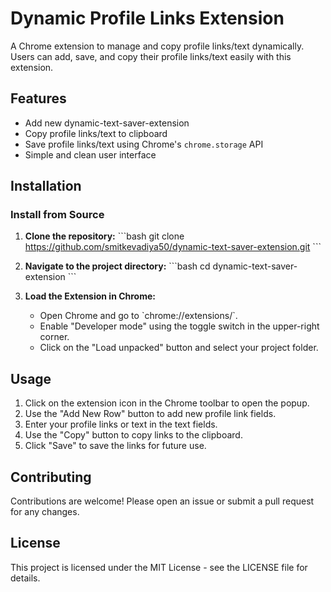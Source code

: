 
# Dynamic Profile Links Extension

A Chrome extension to manage and copy profile links/text dynamically. Users can add, save, and copy their profile links/text easily with this extension.

## Features

- Add new dynamic-text-saver-extension
- Copy profile links/text to clipboard
- Save profile links/text using Chrome's `chrome.storage` API
- Simple and clean user interface

## Installation

### Install from Source

1. **Clone the repository:**
   \`\`\`bash
   git clone https://github.com/smitkevadiya50/dynamic-text-saver-extension.git
   \`\`\`
2. **Navigate to the project directory:**
   \`\`\`bash
   cd dynamic-text-saver-extension
   \`\`\`

3. **Load the Extension in Chrome:**
   - Open Chrome and go to \`chrome://extensions/\`.
   - Enable "Developer mode" using the toggle switch in the upper-right corner.
   - Click on the "Load unpacked" button and select your project folder.

## Usage

1. Click on the extension icon in the Chrome toolbar to open the popup.
2. Use the "Add New Row" button to add new profile link fields.
3. Enter your profile links or text in the text fields.
4. Use the "Copy" button to copy links to the clipboard.
5. Click "Save" to save the links for future use.

## Contributing

Contributions are welcome! Please open an issue or submit a pull request for any changes.

## License

This project is licensed under the MIT License - see the LICENSE file for details.
